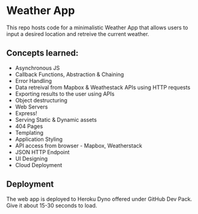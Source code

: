 # Weather App

This repo hosts code for a minimalistic Weather App that allows users to input a desired location and retreive the current weather. 

## Concepts learned:
  - Asynchronous JS
  - Callback Functions, Abstraction & Chaining
  - Error Handling
  - Data retreival from Mapbox & Weathestack APIs using HTTP requests
  - Exporting results to the user using APIs
  - Object destructuring 
  - Web Servers
  - Express! 
  - Serving Static & Dynamic assets
  - 404 Pages
  - Templating
  - Application Styling
  - API access from browser - Mapbox, Weatherstack
  - JSON HTTP Endpoint
  - UI Designing
  - Cloud Deployment

## Deployment

The web app is deployed to Heroku Dyno offered under GitHub Dev Pack. Give it about 15-30 seconds to load.
